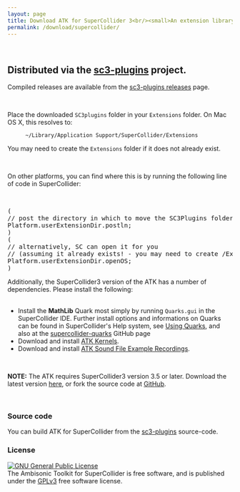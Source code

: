 ```yaml
---
layout: page
title: Download ATK for SuperCollider 3<br/><small>An extension library for the SuperCollider programming language</small>
permalink: /download/supercollider/
---
```


&nbsp;

<div class="alert alert-info">

<h2>Distributed via the <a href="https://github.com/supercollider/sc3-plugins" target="_blank">sc3-plugins</a> project.</h2>

<p>Compiled releases are available from the  <a href="https://github.com/supercollider/sc3-plugins/releases" target="_blank">sc3-plugins releases</a> page.</p>

&nbsp;

<p>Place the downloaded <code>SC3plugins</code> folder in your <code>Extensions</code> folder. On Mac OS X, this resolves to:</p>

<p style="margin-left: 40px"><code>~/Library/Application Support/SuperCollider/Extensions</code></p>

<p>You may need to create the <code>Extensions</code> folder if it does not already exist.</p>  

&nbsp;

<p>On other platforms, you can find where this is by running the following line of code in SuperCollider:</p>

&nbsp;

<pre>
(
// post the directory in which to move the SC3Plugins folder
Platform.userExtensionDir.postln;
)
(
// alternatively, SC can open it for you
// (assuming it already exists! - you may need to create /Extensions)
Platform.userExtensionDir.openOS;
)
</pre>

<p>Additionally, the SuperCollider3 version of the ATK has a number of dependencies. Please install the following:<br/><br/></p>

<ul>
  <li>Install the <strong>MathLib</strong> Quark most simply by running <code>Quarks.gui</code> in the SuperCollider IDE. Further install options and informations on Quarks can be found in SuperCollider's Help system, see <a href="http://doc.sccode.org/Guides/UsingQuarks.html" target="_blank">Using Quarks</a>, and also at the <a href="https://github.com/supercollider-quarks/quarks" target="_blank">supercollider-quarks</a> GitHub page</li>
  <li>Download and install <a href="/download/kernels">ATK Kernels</a>.</li>
  <li>Download and install <a href="/download/recordings">ATK Sound File Example Recordings</a>.</li>
</ul>

<p>&nbsp;</p>

<p><strong>NOTE:</strong> The ATK requires SuperCollider3 version 3.5 or later. Download the latest version <a href="http://supercollider.github.io/download" target="_blank">here</a>, or fork the source code at <a href="http://supercollider.github.io/" target="_blank">GitHub</a>.</p>

</div>

&nbsp;

### Source code

You can build ATK for SuperCollider from the [sc3-plugins](https://github.com/supercollider/sc3-plugins) source-code.


### License

<a rel="license" href="http://www.gnu.org/copyleft/gpl.html"><img alt="GNU General Public License" style="border-width:0" src="http://www.gnu.org/graphics/gplv3-88x31.png" /></a><br />The Ambisonic Toolkit for SuperCollider is free software, and is published under the [GPLv3](http://www.gnu.org/copyleft/gpl.html) free software license.
